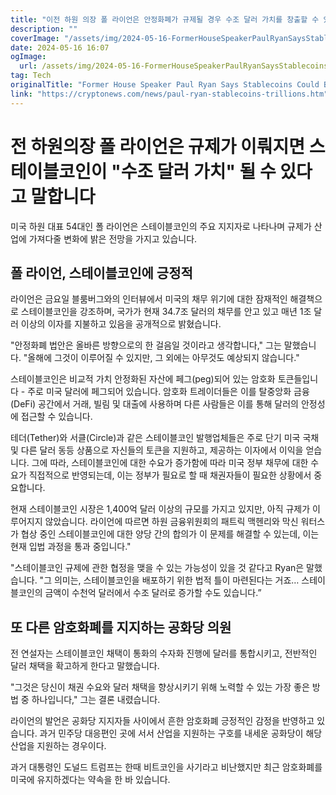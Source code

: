 ```yaml
---
title: "이전 하원 의장 폴 라이언은 안정화폐가 규제될 경우 수조 달러 가치를 창출할 수 있다고 밝혔습니다"
description: ""
coverImage: "/assets/img/2024-05-16-FormerHouseSpeakerPaulRyanSaysStablecoinsCouldBeWorthTrillionsOnceRegulated_thumbnail.png"
date: 2024-05-16 16:07
ogImage: 
  url: /assets/img/2024-05-16-FormerHouseSpeakerPaulRyanSaysStablecoinsCouldBeWorthTrillionsOnceRegulated_thumbnail.png
tag: Tech
originalTitle: "Former House Speaker Paul Ryan Says Stablecoins Could Be Worth “Trillions” Once Regulated"
link: "https://cryptonews.com/news/paul-ryan-stablecoins-trillions.htm"
---
```



# 전 하원의장 폴 라이언은 규제가 이뤄지면 스테이블코인이 "수조 달러 가치" 될 수 있다고 말합니다

미국 하원 대표 54대인 폴 라이언은 스테이블코인의 주요 지지자로 나타나며 규제가 산업에 가져다줄 변화에 밝은 전망을 가지고 있습니다.

## 폴 라이언, 스테이블코인에 긍정적

라이언은 금요일 블룸버그와의 인터뷰에서 미국의 채무 위기에 대한 잠재적인 해결책으로 스테이블코인을 강조하며, 국가가 현재 34.7조 달러의 채무를 안고 있고 매년 1조 달러 이상의 이자를 지불하고 있음을 공개적으로 밝혔습니다.

<div class="content-ad"></div>

"안정화폐 법안은 올바른 방향으로의 한 걸음일 것이라고 생각합니다," 그는 말했습니다. "올해에 그것이 이루어질 수 있지만, 그 외에는 아무것도 예상되지 않습니다."

스테이블코인은 비교적 가치 안정화된 자산에 페그(peg)되어 있는 암호화 토큰들입니다 - 주로 미국 달러에 페그되어 있습니다. 암호화 트레이더들은 이를 탈중앙화 금융(DeFi) 공간에서 거래, 빌림 및 대출에 사용하며 다른 사람들은 이를 통해 달러의 안정성에 접근할 수 있습니다. 

테더(Tether)와 서클(Circle)과 같은 스테이블코인 발행업체들은 주로 단기 미국 국채 및 다른 달러 동등 상품으로 자신들의 토큰을 지원하고, 제공하는 이자에서 이익을 얻습니다. 그에 따라, 스테이블코인에 대한 수요가 증가함에 따라 미국 정부 채무에 대한 수요가 직접적으로 반영되는데, 이는 정부가 필요로 할 때 채권자들이 필요한 상황에서 중요합니다.

현재 스테이블코인 시장은 1,400억 달러 이상의 규모를 가지고 있지만, 아직 규제가 이루어지지 않았습니다. 라이언에 따르면 하원 금융위원회의 패트릭 맥헨리와 막신 워터스가 협상 중인 스테이블코인에 대한 양당 간의 합의가 이 문제를 해결할 수 있는데, 이는 현재 입법 과정을 통과 중입니다."

<div class="content-ad"></div>

"스테이블코인 규제에 관한 협정을 맺을 수 있는 가능성이 있을 것 같다고 Ryan은 말했습니다. "그 의미는, 스테이블코인을 배포하기 위한 법적 틀이 마련된다는 거죠… 스테이블코인의 금액이 수천억 달러에서 수조 달러로 증가할 수도 있습니다.”

## 또 다른 암호화폐를 지지하는 공화당 의원

전 연설자는 스테이블코인 채택이 통화의 수자화 진행에 달러를 통합시키고, 전반적인 달러 채택을 확고하게 한다고 말했습니다.

"그것은 당신이 채권 수요와 달러 채택을 향상시키기 위해 노력할 수 있는 가장 좋은 방법 중 하나입니다," 그는 결론 내렸습니다.

<div class="content-ad"></div>

라이언의 발언은 공화당 지지자들 사이에서 흔한 암호화폐 긍정적인 감정을 반영하고 있습니다. 과거 민주당 대응편인 곳에 서서 산업을 지원하는 구호를 내세운 공화당이 해당 산업을 지원하는 경우이다.

과거 대통령인 도널드 트럼프는 한때 비트코인을 사기라고 비난했지만 최근 암호화폐를 미국에 유지하겠다는 약속을 한 바 있습니다.